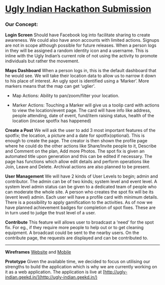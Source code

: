 # [Ugly Indian Hackathon Submission](https://github.com/indiarising/hackathon/blob/master/README.md) 

### Our Concept:

**Login Screen** 
Should have Facebook log into facilitate sharing to create awareness. We could also have anon accounts with limited actions. Signups are not in scope although possible for future releases. 
When a person logs in they will be assigned a random identity icon and a username. This is inline with the Ugly Indian’s current role of not using the activity to promote individuals but rather the movement.

**Maps Dashboard**
When a person logs in, this is the default dashboard that he would see. We will take their location data to allow us to narrow it down to his place of interest.
An ugly spot is identified using a ‘Marker’. More markers means that the map can get ‘uglier'.

+ Map Actions: Ability to pan/zoom/filter your location.

+ Marker Actions: Touching a Marker will give us a toolip card with actions to view the location/event page. The card will have info like address, people attending, date of event, fund/item raising status, health of the location (incase spotfix has happened)

**Create a Post** We will ask the user to add 3 most important features of the spotfix; the location, a picture and a date for spotfix(optional). This is enough to create the page.
The creator is then shown the profile page where he could do the other actions like Share/Invite people to it, Describe and Comment on the plan, Add more Photos.
The spot fix is given an automated title upon generation and this can be edited if necessary. The page has functions which allow edit details and perform operations like Join, Leave and Delete. Archival actions are also planned to be present.

**User Management** We will have 2 kinds of User Levels to begin; admin and contributor. The admin can be of two kinds; system level and event level. 
A system level admin status can be given to a dedicated team of people who can moderate the whole site. A person who creates the spot fix will be its (event level) admin.
Each user will have a profile card with minimum details. There is a possibility to apply gamification to the activities. As of now we have planned achievement badges for completion of spot fixes. These are in turn used to judge the trust level of a user. 

**Contribute** This feature will allows user to broadcast a ‘need’ for the spot fix. For eg., if they require more people to help out or to get cleaning equipment.
A broadcast could be sent to the nearby users. On the contribute page, the requests are displayed and can be contributed to.

---

**Wireframes**
[Website](https://www.dropbox.com/s/s0buscu3hn534f7/UglyIndian.pdf?dl=0) and [Mobile](https://www.dropbox.com/s/8kuj9zb1dqd0gj0/UglyIndianDash.png?dl=0)

**Prototype**
Given the available time, we decided to focus on utilising our strengths to build the application which is why we are currently working on it as a web application.
The application is live at [http://ugly-indian.geekd.in/](http://ugly-indian.geekd.in/)



